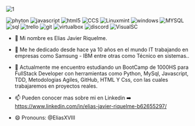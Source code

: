 ![1](https://github.com/EliasXVIII/EliasXVIII/assets/148536726/4a4c9677-ab67-4ddf-a76f-4abd9af3ff3d)

![phyton](https://img.shields.io/badge/Python-FFD43B?style=for-the-badge&logo=python&logoColor=blue)  ![javascript](https://img.shields.io/badge/JavaScript-323330?style=for-the-badge&logo=javascript&logoColor=F7DF1E)  ![html5](https://img.shields.io/badge/HTML5-E34F26?style=for-the-badge&logo=html5&logoColor=white)  ![CCS](https://img.shields.io/badge/CSS3-1572B6?style=for-the-badge&logo=css3&logoColor=white)  ![Linuxmint](https://img.shields.io/badge/Linux_Mint-87CF3E?style=for-the-badge&logo=linux-mint&logoColor=white)  ![windows](https://img.shields.io/badge/Windows-0078D6?style=for-the-badge&logo=windows&logoColor=white)  ![MYSQL](https://img.shields.io/badge/MySQL-005C84?style=for-the-badge&logo=mysql&logoColor=white) ![sql](https://img.shields.io/badge/Sqlite-003B57?style=for-the-badge&logo=sqlite&logoColor=white) ![trello](https://img.shields.io/badge/Trello-0052CC?style=for-the-badge&logo=trello&logoColor=white)  ![git](https://img.shields.io/badge/GitHub-100000?style=for-the-badge&logo=github&logoColor=white)  ![virtualbox](https://img.shields.io/badge/VirtualBox-21416b?style=for-the-badge&logo=VirtualBox&logoColor=white)  ![discord](https://img.shields.io/badge/Discord-5865F2?style=for-the-badge&logo=discord&logoColor=white)  ![VisualSC](https://img.shields.io/badge/Visual_Studio_Code-0078D4?style=for-the-badge&logo=visual%20studio%20code&logoColor=white) 

- 👋 Mi nombre es Elias Javier Riquelme.

- 👀 Me he dedicado desde hace ya 10 años en el mundo IT trabajando en empresas como Samsung - IBM entre otras como Técnico en sistemas..

- 🌱 Actualmente me encuentro estudiando un BootCamp de 1000HS  para FullStack Developer con herramientas como Python, MySql, Javascript, TDD, Metodologias Agiles, GitHub, HTML Y Css, con las cuales trabajaremos en proyectos reales. 

- 📫 Pueden conocer mas sobre mi en Linkedin :arrow_right: https://www.linkedin.com/in/elias-javier-riquelme-b62655297/

- 😄 Pronouns: @EliasXVIII


<!---
EliasXVIII/EliasXVIII is a ✨ special ✨ repository because its `README.md` (this file) appears on your GitHub profile.
You can click the Preview link to take a look at your changes.
--->
 
